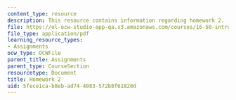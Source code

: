 ```yaml
---
content_type: resource
description: This resource contains information regarding homework 2.
file: https://ol-ocw-studio-app-qa.s3.amazonaws.com/courses/16-50-introduction-to-propulsion-systems-spring-2012/5fece1cab8ebad744083572b8f61820d_MIT16_50S12_hw2.pdf
file_type: application/pdf
learning_resource_types:
- Assignments
ocw_type: OCWFile
parent_title: Assignments
parent_type: CourseSection
resourcetype: Document
title: Homework 2
uid: 5fece1ca-b8eb-ad74-4083-572b8f61820d
---
```

